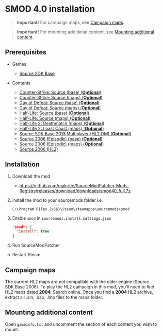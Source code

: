# SMOD 4.0 installation

> **Important!** For campaign maps, see [Campaign maps](#campaign-maps).

> **Important!** For mounting additional content, see [Mounting additional content](#mounting-additional-content).

## Prerequisites

- Games
  - [Source SDK Base](../../../game-installation/game-installation/source-sdk-base.md)

- Contents
  - [Counter-Strike: Source (base) (**Optional**)](../../../SourceContentInstaller/v0/content-installation/counter-strike-source.md#base-content)
  - [Counter-Strike: Source (maps) (**Optional**)](../../../SourceContentInstaller/v0/content-installation/counter-strike-source.md#maps-content)
  - [Day of Defeat: Source (base) (**Optional**)](../../../SourceContentInstaller/v0/content-installation/day-of-defeat-source.md#base-content)
  - [Day of Defeat: Source (maps) (**Optional**)](../../../SourceContentInstaller/v0/content-installation/day-of-defeat-source.md#maps-content)
  - [Half-Life: Source (base) (**Optional**)](../../../SourceContentInstaller/v0/content-installation/half-life-source.md#base-content)
  - [Half-Life: Source (maps) (**Optional**)](../../../SourceContentInstaller/v0/content-installation/half-life-source.md#maps-content)
  - [Half-Life 2: Deathmatch (maps) (**Optional**)](../../../SourceContentInstaller/v0/content-installation/half-life-2-deathmatch.md#maps-content)
  - [Half-Life 2: Loast Coast (maps) (**Optional**)](../../../SourceContentInstaller/v0/content-installation/half-life-2-lost-coast.md#maps-content)
  - [Source SDK Base 2013 Multiplayer (HL2:DM) (**Optional**)](../../../SourceContentInstaller/v0/content-installation/source-sdk-base-2013-multiplayer.md#hl2dm-content)
  - [Source 2006 (Episodic) (base) (**Optional**)](../../../SourceContentInstaller/v0/content-installation/source-2006.md#episodic-base-content)
  - [Source 2006 (Episodic) (maps) (**Optional**)](../../../SourceContentInstaller/v0/content-installation/source-2006.md#episodic-maps-content)
  - [Source 2006 (HL2)](../../../SourceContentInstaller/v0/content-installation/source-2006.md#hl2-content)

## Installation

1. Download the mod

   - <https://github.com/malortie/SourceModPatcher-Mods-Registry/releases/download/downloads/smod40_full.7z>

2. Install the mod to your sourcemods folder i.e.

   ```text
   C:\Program Files (x86)\Steam\steamapps\sourcemods\smod
   ```

3. Enable `smod` in `sourcemods.install.settings.json`

   ```json
   "smod": {
     "install": true
   }
   ```

4. Run SourceModPatcher
5. Restart Steam

## Campaign maps

The current HL2 maps are not compatible with the older engine (Source SDK Base 2006). To play the HL2 campaign in this mod, you'll need to find HL2 maps dated **2004**. Search online. Once you find a **2004** HL2 archive, extract all .ain, .bsp, .lmp files to the maps folder.

## Mounting additional content

Open `gameinfo.txt` and uncomment the section of each content you wish to mount.
